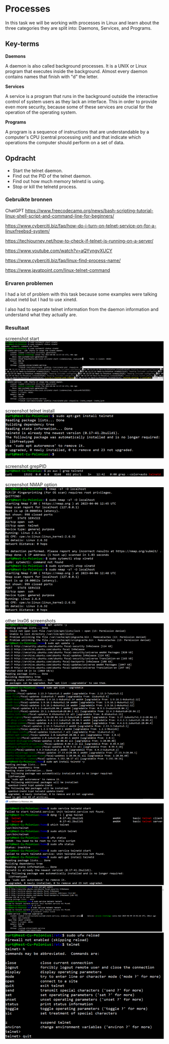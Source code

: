 # Processes
In this task we will be working with processes in Linux and learn about the three categories they are split into: Daemons, Services, and Programs.
## Key-terms
**Daemons**

A daemon is also called background processes. It is a UNIX or Linux program that executes inside the background. Almost every daemon contains names that finish with "d" the letter.

**Services**

A service is a program that runs in the background outside the interactive control of system users as they lack an interface. This in order to provide even more security, because some of these services are crucial for the operation of the operating system.

**Programs**

A program is a sequence of instructions that are understandable by a computer's CPU (central processing unit) and that indicate which operations the computer should perform on a set of data.

## Opdracht

- Start the telnet daemon.
- Find out the PID of the telnet daemon.
- Find out how much memory telnetd is using.
- Stop or kill the telnetd process.

### Gebruikte bronnen
ChatGPT
https://www.freecodecamp.org/news/bash-scripting-tutorial-linux-shell-script-and-command-line-for-beginners/

https://www.cyberciti.biz/faq/how-do-i-turn-on-telnet-service-on-for-a-linuxfreebsd-system/

https://techjourney.net/how-to-check-if-telnet-is-running-on-a-server/

https://www.youtube.com/watch?v=aQYyngvXUCY

https://www.cyberciti.biz/faq/linux-find-process-name/

https://www.javatpoint.com/linux-telnet-command


### Ervaren problemen
I had a lot of problem with this task because some examples were talking about inetd but I had to use xinetd.

I also had to seperate telnet information from the daemon information and understand what they actually are.

### Resultaat
screenshot start
![Alt text](../00_includes/Week-1-Linux/LNX-06-Start.PNG)

screenshot telnet install
![Alt text](../00_includes/Week-1-Linux/LNX-06-TelnetInstall.PNG)

screenshot grepPID
![Alt text](../00_includes/Week-1-Linux/LNX-06-GrepPID.PNG)

screenshot NMAP option
![Alt text](../00_includes/Week-1-Linux/LNX-06-NMAP.PNG)

other lnx06 screenshots
![Alt text](../00_includes/Week-1-Linux/LNX-06-screenshot1.PNG)
![Alt text](../00_includes/Week-1-Linux/LNX-06-screenshot2.PNG)
![Alt text](../00_includes/Week-1-Linux/LNX-06-screenshot3.PNG)
![Alt text](../00_includes/Week-1-Linux/LNX-06-screenshot4.PNG)
![Alt text](../00_includes/Week-1-Linux/LNX-06-screenshot5.PNG)
